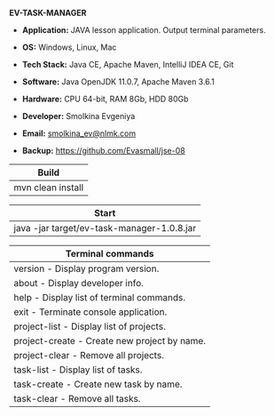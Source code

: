 **EV-TASK-MANAGER**

- **Application:** JAVA lesson application. Output terminal parameters.

- **OS:** Windows, Linux, Mac 
- **Tech Stack:** Java CE, Apache Maven, IntelliJ IDEA CE, Git 
- **Software:** Java OpenJDK 11.0.7, Apache Maven 3.6.1
- **Hardware:** CPU 64-bit, RAM 8Gb, HDD 80Gb

- **Developer:** Smolkina Evgeniya
- **Email:** smolkina_ev@nlmk.com
- **Backup:** https://github.com/Evasmall/jse-08

| Build |
| ------ |
| mvn clean install |

| Start |
| ------ |
| java -jar target/ev-task-manager-1.0.8.jar |

| Terminal commands | 
| ------ | 
| version - Display program version. | 
| about - Display developer info. | 
| help - Display list of terminal commands. | 
| exit - Terminate console application. |
| project-list - Display list of projects. | 
| project-create - Create new project by name. | 
| project-clear - Remove all projects. | 
| task-list - Display list of tasks. | 
| task-create - Create new task by name. | 
| task-clear - Remove all tasks. | 